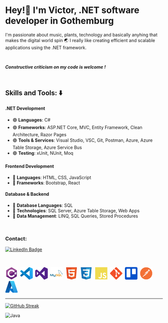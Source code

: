# Hey!👋 I'm Victor, .NET software developer in Gothemburg

I'm passionate about music, plants, technology and basically anyhing that makes the digital world spin 🌏
I really like creating efficient and scalable applications using the .NET framework.

<br>

 _**Constructive criticism on my code is welcome !**_ 
 
<br>

## Skills and Tools: ⬇️

#### .NET Development
- 🟣 **Languages**: C#
- 🟣 **Frameworks**: ASP.NET Core, MVC, Entity Framework, Clean Architecture, Razor Pages
- 🟣 **Tools & Services**: Visual Studio, VSC, Git, Postman, Azure, Azure Table Storage, Azure Service Bus
- 🟣 **Testing**: xUnit, NUnit, Moq

#### Frontend Development
- 🔵 **Languages**: HTML, CSS, JavaScript
- 🔵  **Frameworks**: Bootstrap, React

#### Database & Backend
- 🔴 **Database Languages**: SQL
- 🔴 **Technologies**: SQL Server, Azure Table Storage, Web Apps
- 🔴 **Data Management**: LINQ, SQL Queries, Stored Procedures

<br>

### Contact:
<div id="badges">
  <a href="https://www.linkedin.com/in/victor-ivarson-28a17524b/">
    <img src="https://img.shields.io/badge/LinkedIn-blue?style=for-the-badge&logo=linkedin&logoColor=white" alt="LinkedIn Badge"/>
  </a>
</div>

<br>
<br>


  
  <img src="https://github.com/devicons/devicon/blob/master/icons/csharp/csharp-original.svg" title="C#" alt="Csharp" width="40" height="40"/>&nbsp;
  <img src="https://github.com/devicons/devicon/blob/master/icons/vscode/vscode-original.svg" title="VSC" alt="VSC" width="40" height="40"/>&nbsp;
  <img src="https://github.com/devicons/devicon/blob/master/icons/visualstudio/visualstudio-plain.svg" title="Visual Studio Community" alt="Visual Studio" width="40" height="40"/>&nbsp;
  <img src="https://github.com/devicons/devicon/blob/master/icons/mysql/mysql-original-wordmark.svg" title="MySQL" alt="MySQL" width="40" height="40"/>&nbsp;
  <img src="https://github.com/devicons/devicon/blob/master/icons/html5/html5-original.svg" title="HTML 5" alt="HTML 5" width="40" height="40"/>&nbsp;
  <img src="https://github.com/devicons/devicon/blob/master/icons/css3/css3-original.svg" title="CSS" alt="CSS" width="40" height="40"/>&nbsp;
  <img src="https://github.com/devicons/devicon/blob/master/icons/javascript/javascript-plain.svg" title="JavaScript" alt="JavaScript" width="40" height="40"/>&nbsp;
  <img src="https://github.com/devicons/devicon/blob/master/icons/git/git-original.svg" title="Git" alt="Git" width="40" height="40"/>&nbsp;
  <img src="https://github.com/devicons/devicon/blob/master/icons/trello/trello-plain.svg" title="Trello" alt="Trello" width="40" height="40"/>&nbsp;
  <img src="https://github.com/devicons/devicon/blob/master/icons/postman/postman-original.svg" title="Postman" alt="Postman" width="40" height="40"/>&nbsp;
  <img src="https://github.com/devicons/devicon/blob/master/icons/azure/azure-original.svg" title="Azure" alt="Azure" width="40" height="40"/>&nbsp;

  
  
  

___
[![GitHub Streak](https://github-readme-streak-stats-1-tawny.vercel.app?user=Bubbelbad&theme=rising-sun&hide_border=true)](https://git.io/streak-stats)


<img src="https://www.codewars.com/users/Bubbelbad/badges/large" title="Java" alt="Java" width="600" height="80"/>&nbsp;
<!---
Bubbelbad/Bubbelbad is a ✨ special ✨ repository because its `README.md` (this file) appears on your GitHub profile.
You can click the Preview link to take a look at your changes.
--->

